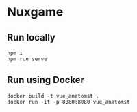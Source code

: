 # Nuxgame

## Run locally
```
npm i
npm run serve
```

## Run using Docker
```
docker build -t vue_anatomst .
docker run -it -p 8080:8080 vue_anatomst
```